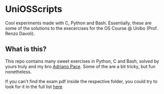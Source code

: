 # UniOSScripts
Cool experiments made with C, Python and Bash.
Essentially, these are some of the solutions to the execercises for the OS Course @ Unibo (Prof. Renzo Davoli).

## What is this?
This repo contains many sweet exercises in Python, C and Bash, solved by yours truly and my bro [Adriano Pace](https://github.com/Adrianorieti). 
Some of the are a bit tricky, but fun nonetheless. 

If you can't find the exam pdf inside the respective folder, you could try to look for it in the full list [here](https://www.cs.unibo.it/~renzo/so/provapratica.shtml)


